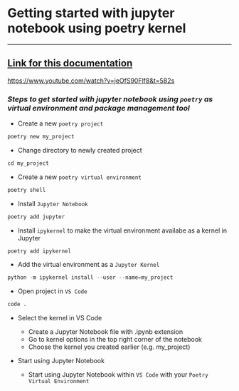 # Getting started with jupyter notebook using poetry kernel
---
## [Link for this documentation](https://www.youtube.com/watch?v=Nj87GEXxhjc)

<https://www.youtube.com/watch?v=jeOfS90Flf8&t=582s>

### _Steps to get started with jupyter notebook using `poetry` as virtual environment and package management tool_

* Create a new `poetry project`

```python
poetry new my_project
```
* Change directory to newly created project

```python
cd my_project
```
* Create a new `poetry virtual environment`

```python
poetry shell
```
* Install `Jupyter Notebook`

```python
poetry add jupyter
```
* Install `ipykernel` to make the virtual environment availabe as a kernel in Jupyter

```python
poetry add ipykernel
```
* Add the virtual environment as a `Jupyter Kernel`

```python
python -m ipykernel install --user --name=my_project
```
* Open project in `VS Code`

```python
code .
```
* Select the kernel in VS Code
    * Create a Jupyter Notebook file with .ipynb extension
    * Go to kernel options in the top right corner of the notebook
    * Choose the kernel you created earlier (e.g. my_project)

* Start using Jupyter Notebook
    * Start using Jupyter Notebook within `VS Code` with your `Poetry Virtual Environment`
